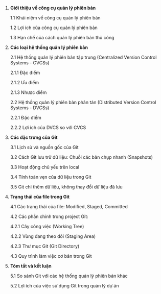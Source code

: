 1. **Giới thiệu về công cụ quản lý phiên bản**
    
    1.1 Khái niệm về công cụ quản lý phiên bản
    
    1.2 Lợi ích của công cụ quản lý phiên bản
    
    1.3 Hạn chế của cách quản lý phiên bản thủ công
    
2. **Các loại hệ thống quản lý phiên bản**
    
    2.1 Hệ thống quản lý phiên bản tập trung (Centralized Version Control Systems - CVCSs)
    
    2.1.1 Đặc điểm
    
    2.1.2 Ưu điểm
    
    2.1.3 Nhược điểm
    
    2.2 Hệ thống quản lý phiên bản phân tán (Distributed Version Control Systems - DVCSs)
    
    2.2.1 Đặc điểm
    
    2.2.2 Lợi ích của DVCS so với CVCS
    
3. **Các đặc trưng của Git**
    
    3.1 Lịch sử và nguồn gốc của Git
    
    3.2 Cách Git lưu trữ dữ liệu: Chuỗi các bản chụp nhanh (Snapshots)
    
    3.3 Hoạt động chủ yếu trên local
    
    3.4 Tính toàn vẹn của dữ liệu trong Git
    
    3.5 Git chỉ thêm dữ liệu, không thay đổi dữ liệu đã lưu
    
4. **Trạng thái của file trong Git**
    
    4.1 Các trạng thái của file: Modified, Staged, Committed
    
    4.2 Các phần chính trong project Git:
    
    4.2.1 Cây công việc (Working Tree)
    
    4.2.2 Vùng đang theo dõi (Staging Area)
    
    4.2.3 Thư mục Git (Git Directory)
    
    4.3 Quy trình làm việc cơ bản trong Git
    
5. **Tóm tắt và kết luận**
    
    5.1 So sánh Git với các hệ thống quản lý phiên bản khác
    
    5.2 Lợi ích của việc sử dụng Git trong quản lý dự án
